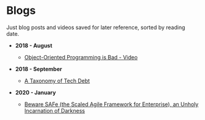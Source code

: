 # Blogs

Just blog posts and videos saved for later reference, sorted by reading date.

- **2018 - August**
    - [Object-Oriented Programming is Bad - Video](https://www.youtube.com/watch?v=QM1iUe6IofM)
    
- **2018 - September**
    - [A Taxonomy of Tech Debt](https://technology.riotgames.com/news/taxonomy-tech-debt)

- **2020 - January**
    - [Beware SAFe (the Scaled Agile Framework for Enterprise), an Unholy Incarnation of Darkness](https://medium.com/@seandexter1/beware-safe-the-scaled-agile-framework-for-enterprise-an-unholy-incarnation-of-darkness-bf6819f6943f?source=friends_link&sk=fed0c1d135a3f0b1e7cb37c92168071a)